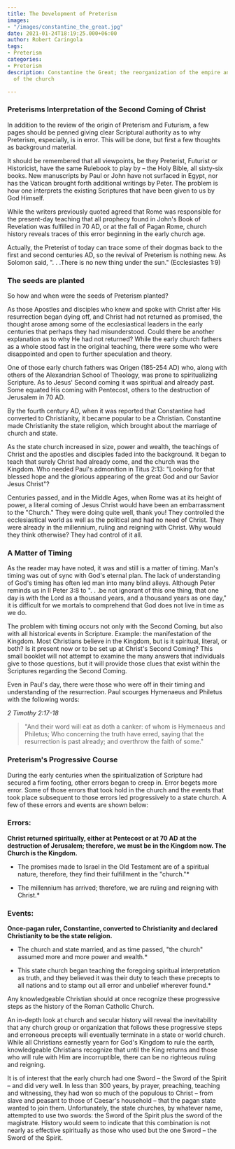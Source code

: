 ```yaml
---
title: The Development of Preterism
images:
- "/images/constantine_the_great.jpg"
date: 2021-01-24T18:19:25.000+06:00
author: Robert Caringola
tags:
- Preterism
categories:
- Preterism
description: Constantine the Great; the reorganization of the empire and the triumph
  of the church

---
```

### Preterisms Interpretation of the Second Coming of Christ

In addition to the review of the origin of Preterism and Futurism, a few pages should be penned giving clear Scriptural authority as to why Preterism, especially, is in error. This will be done, but first a few thoughts as background material.

It should be remembered that all viewpoints, be they Preterist, Futurist or Historicist, have the same Rulebook to play by – the Holy Bible, all sixty-six books. New manuscripts by Paul or John have not surfaced in Egypt, nor has the Vatican brought forth additional writings by Peter. The problem is how one interprets the existing Scriptures that have been given to us by God Himself.

While the writers previously quoted agreed that Rome was responsible for the present-day teaching that all prophecy found in John's Book of Revelation was fulfilled in 70 AD, or at the fall of Pagan Rome, church history reveals traces of this error beginning in the early church age.

Actually, the Preterist of today can trace some of their dogmas back to the first and second centuries AD, so the revival of Preterism is nothing new. As Solomon said, ". . .There is no new thing under the sun." (Ecclesiastes 1:9)

### The seeds are planted

So how and when were the seeds of Preterism planted?

As those Apostles and disciples who knew and spoke with Christ after His resurrection began dying off, and Christ had not returned as promised, the thought arose among some of the ecclesiastical leaders in the early centuries that perhaps they had misunderstood. Could there be another explanation as to why He had not returned? While the early church fathers as a whole stood fast in the original teaching, there were some who were disappointed and open to further speculation and theory.

One of those early church fathers was Origen (185-254 AD) who, along with others of the Alexandrian School of Theology, was prone to spiritualizing Scripture. As to Jesus' Second coming it was spiritual and already past. Some equated His coming with Pentecost, others to the destruction of Jerusalem in 70 AD.

By the fourth century AD, when it was reported that Constantine had converted to Christianity, it became popular to be a Christian. Constantine made Christianity the state religion, which brought about the marriage of church and state.

As the state church increased in size, power and wealth, the teachings of Christ and the apostles and disciples faded into the background. It began to teach that surely Christ had already come, and the church was the Kingdom. Who needed Paul's admonition in Titus 2:13: "Looking for that blessed hope and the glorious appearing of the great God and our Savior Jesus Christ"?

Centuries passed, and in the Middle Ages, when Rome was at its height of power, a literal coming of Jesus Christ would have been an embarrassment to the "Church." They were doing quite well, thank you! They controlled the ecclesiastical world as well as the political and had no need of Christ. They were already in the millennium, ruling and reigning with Christ. Why would they think otherwise? They had control of it all.

### A Matter of Timing

As the reader may have noted, it was and still is a matter of timing. Man's timing was out of sync with God's eternal plan. The lack of understanding of God's timing has often led man into many blind alleys. Although Peter reminds us in II Peter 3:8 to ". . .be not ignorant of this one thing, that one day is with the Lord as a thousand years, and a thousand years as one day," it is difficult for we mortals to comprehend that God does not live in time as we do.

The problem with timing occurs not only with the Second Coming, but also with all historical events in Scripture. Example: the manifestation of the Kingdom. Most Christians believe in the Kingdom, but is it spiritual, literal, or both? Is it present now or to be set up at Christ's Second Coming? This small booklet will not attempt to examine the many answers that individuals give to those questions, but it will provide those clues that exist within the Scriptures regarding the Second Coming.

Even in Paul's day, there were those who were off in their timing and understanding of the resurrection. Paul scourges Hymenaeus and Philetus with the following words:

_2 Timothy 2:17-18_

> "And their word will eat as doth a canker: of whom is Hymenaeus and Philetus; Who concerning the truth have erred, saying that the resurrection is past already; and overthrow the faith of some."

### Preterism's Progressive Course

During the early centuries when the spiritualization of Scripture had secured a firm footing, other errors began to creep in. Error begets more error. Some of those errors that took hold in the church and the events that took place subsequent to those errors led progressively to a state church. A few of these errors and events are shown below:

### Errors:

**Christ returned spiritually, either at Pentecost or at 70 AD at the destruction of Jerusalem; therefore, we must be in the Kingdom now. The Church is the Kingdom.**

* The promises made to Israel in the Old Testament are of a spiritual nature, therefore, they find their fulfillment in the "church."*

* The millennium has arrived; therefore, we are ruling and reigning with Christ.*

### Events:

**Once-pagan ruler, Constantine, converted to Christianity and declared Christianity to be the state religion.**

*  The church and state married, and as time passed, "the church" assumed more and more power and wealth.*

* This state church began teaching the foregoing spiritual interpretation as truth, and they believed it was their duty to teach these precepts to all nations and to stamp out all error and unbelief wherever found.*

Any knowledgeable Christian should at once recognize these progressive steps as the history of the Roman Catholic Church.

An in-depth look at church and secular history will reveal the inevitability that any church group or organization that follows these progressive steps and erroneous precepts will eventually terminate in a state or world church. While all Christians earnestly yearn for God's Kingdom to rule the earth, knowledgeable Christians recognize that until the King returns and those who will rule with Him are incorruptible, there can be no righteous ruling and reigning.

It is of interest that the early church had one Sword – the Sword of the Spirit – and did very well. In less than 300 years, by prayer, preaching, teaching and witnessing, they had won so much of the populous to Christ – from slave and peasant to those of Caesar's household – that the pagan state wanted to join them. Unfortunately, the state churches, by whatever name, attempted to use two swords: the Sword of the Spirit plus the sword of the magistrate. History would seem to indicate that this combination is not nearly as effective spiritually as those who used but the one Sword – the Sword of the Spirit.